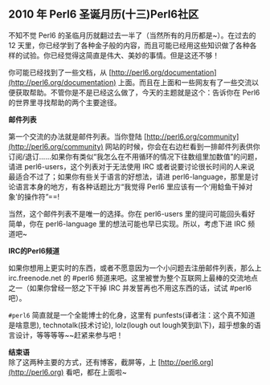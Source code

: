 ## 2010 年 Perl6 圣诞月历(十三)Perl6社区

不知不觉 Perl6 的圣临月历就翻过去一半了（当然所有的月历都是~）。在过去的 12 天里，你已经学到了各种金子般的内容，而且可能已经用这些知识做了各种各样的试验。你已经觉得这简直是伟大、美妙的事情。但是这还不够！

你可能已经找到了一些文档，从 [http://perl6.org/documentation](http://perl6.org/documentation) 上面。而且在上面和一些网友有了一些交流以便获取帮助。不管你是不是已经这么做了，今天的主题就是这个：告诉你在 Perl6 的世界里寻找帮助的两个主要途径。

**邮件列表**  

第一个交流的办法就是邮件列表。当你登陆 [http://perl6.org/community](http://perl6.org/community) 网站的时候，你会在右边栏看到一排邮件列表供你订阅/退订……如果你有类似“我怎么在不用循环的情况下往数组里加数值”的问题，请进 perl6-users，这个列表对于无法使用 IRC 或者说要讨论很长时间的人来说最适合不过了；如果你有些关于语言的好想法，请进 perl6-language，那里是讨论语言本身的地方，有各种话题比方“我觉得 Perl6 里应该有一个‘用鲶鱼干掉对象’的操作符”==!

当然，这个邮件列表不是唯一的选择。你在 perl6-users 里的提问可能回头看好简单，你在 perl6-language 里的想法可能也早已实现。所以，考虑下进 IRC 频道吧~

**IRC的Perl6频道**  

如果你想用上更实时的东西，或者不愿意因为一个小问题去注册邮件列表，那么上 irc.freenode.net 的 #perl6 频道来吧。这里被誉为整个互联网上最棒的交流地点之一（如果你曾经一怒之下干掉 IRC 并发誓再也不用这东西的话，试试 #perl6 吧）。

`#perl6` 简直就是一个全能博士的化身，这里有 punfests(译者注：这个真不知道是啥意思),  technotalk(技术讨论), lolz(lough out lough笑到趴下)，超乎想象的语言设计，等等等等~~赶紧来参与吧！

**结束语**  
除了这两种主要的方式，还有博客，截屏等，上 [http://perl6.org](http://perl6.org) 看吧，都在上面啦~

